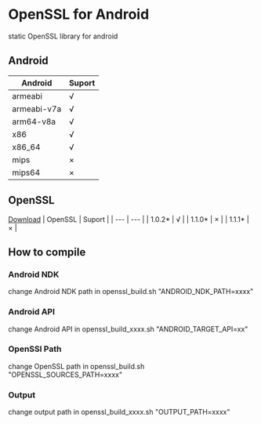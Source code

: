 # OpenSSL for Android
static OpenSSL library for android
## Android
| Android | Suport |
| --- | --- |
| armeabi | √ |
| armeabi-v7a | √ |
| arm64-v8a | √ |
| x86 | √ |
| x86_64 | √ |
| mips | × |
| mips64 | × |
## OpenSSL
[Download](https://www.openssl.org/source/)
| OpenSSL | Suport |
| --- | --- |
| 1.0.2* | √ |
| 1.1.0* | × |
| 1.1.1* | × |
## How to compile
### Android NDK
change Android NDK path in openssl_build.sh "ANDROID_NDK_PATH=xxxx"
### Android API
change Android API in openssl_build_xxxx.sh "ANDROID_TARGET_API=xx"
### OpenSSl Path
change OpenSSL path in openssl_build.sh "OPENSSL_SOURCES_PATH=xxxx"
### Output
change output path in openssl_build_xxxx.sh "OUTPUT_PATH=xxxx"



